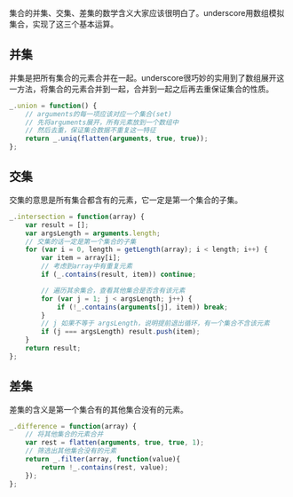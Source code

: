 集合的并集、交集、差集的数学含义大家应该很明白了。underscore用数组模拟集合，实现了这三个基本运算。

## 并集

并集是把所有集合的元素合并在一起。underscore很巧妙的实用到了数组展开这一方法，将集合的元素合并到一起，合并到一起之后再去重保证集合的性质。

```javascript
_.union = function() {
    // arguments的每一项应该对应一个集合(set)
    // 先将arguments展开，所有元素放到一个数组中
    // 然后去重，保证集合数据不重复这一特征
    return _.uniq(flatten(arguments, true, true));
};
```



## 交集

交集的意思是所有集合都含有的元素，它一定是第一个集合的子集。

```javascript
_.intersection = function(array) {
    var result = [];
    var argsLength = arguments.length;
    // 交集的话一定是第一个集合的子集
    for (var i = 0, length = getLength(array); i < length; i++) {
        var item = array[i];
        // 考虑到array中有重复元素
        if (_.contains(result, item)) continue;

        // 遍历其余集合，查看其他集合是否含有该元素
        for (var j = 1; j < argsLength; j++) {
            if (!_.contains(arguments[j], item)) break;
        }
        // j 如果不等于 argsLength，说明提前退出循环，有一个集合不含该元素
        if (j === argsLength) result.push(item);
    }
    return result;
};
```

## 差集

差集的含义是第一个集合有的其他集合没有的元素。

```javascript
_.difference = function(array) {
    // 将其他集合的元素合并
    var rest = flatten(arguments, true, true, 1);
    // 筛选出其他集合没有的元素
    return _.filter(array, function(value){
        return !_.contains(rest, value);
    });
};
```